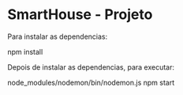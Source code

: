 # SmartHouse - Projeto
Para instalar as dependencias:

npm install

Depois de instalar as dependencias, para executar:

node_modules/nodemon/bin/nodemon.js npm start
